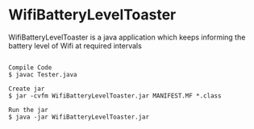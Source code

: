 # WifiBatteryLevelToaster
WifiBatteryLevelToaster is a java application which keeps informing the battery level of Wifi at required intervals

```

Compile Code
$ javac Tester.java

Create jar
$ jar -cvfm WifiBatteryLevelToaster.jar MANIFEST.MF *.class

Run the jar
$ java -jar WifiBatteryLevelToaster.jar

```
